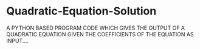 # Quadratic-Equation-Solution
A PYTHON BASED PROGRAM CODE WHICH GIVES THE OUTPUT OF A QUADRATIC EQUATION GIVEN THE COEFFICIENTS OF THE EQUATION AS INPUT....
